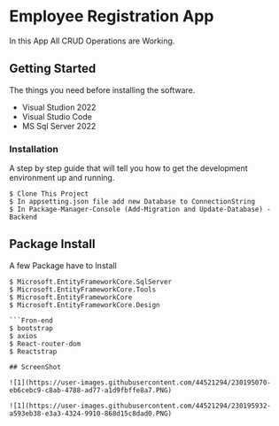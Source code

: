 # Employee Registration App

In this App All CRUD Operations are Working.

## Getting Started

The things you need before installing the software.

* Visual Studion 2022
* Visual Studio Code
* MS Sql Server 2022

### Installation

A step by step guide that will tell you how to get the development environment up and running.

```
$ Clone This Project
$ In appsetting.json file add new Database to ConnectionString
$ In Package-Manager-Console (Add-Migration and Update-Database) -Backend
```

## Package Install

A few Package have to Install

```Back-end
$ Microsoft.EntityFrameworkCore.SqlServer
$ Microsoft.EntityFrameworkCore.Tools
$ Microsoft.EntityFrameworkCore
$ Microsoft.EntityFrameworkCore.Design

```Fron-end
$ bootstrap
$ axios
$ React-router-dom
$ Reactstrap

## ScreenShot

![1](https://user-images.githubusercontent.com/44521294/230195070-eb6cebc9-c8ab-4788-ad77-a1d9fbffe8a7.PNG)

![1](https://user-images.githubusercontent.com/44521294/230195932-a593eb38-e3a3-4324-9910-868d15c8dad0.PNG)
